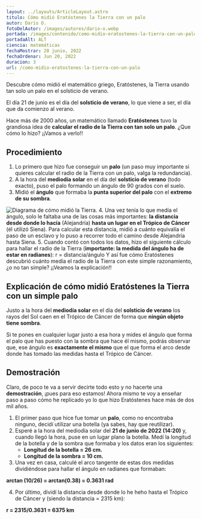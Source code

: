 ```yaml
---
layout: ../layouts/ArticleLayout.astro
titulo: Cómo midió Eratóstenes la Tierra con un palo
autor: Darío O.
fotoDelAutor: /images/autores/dario-o.webp
portada: /images/contenido/como-midio-eratostenes-la-tierra-con-un-palo/portada.webp
portadaAlt: ALT
ciencia: matemáticas
fechaMostrar: 20 junio, 2022
fechaOrdenar: Jun 20, 2022
duracion: 3
url: /como-midio-eratostenes-la-tierra-con-un-palo
---
```


Descubre cómo midió el matemático griego, Eratóstenes, la Tierra usando tan solo un palo en el solsticio de verano.

El día 21 de junio es el día del **solsticio de verano**, lo que viene a ser, el día que da comienzo al verano.

Hace más de 2000 años, un matemático llamado **Eratóstenes** tuvo la grandiosa idea de **calcular el radio de la Tierra con tan solo un palo**. ¿Que cómo lo hizo? ¡¡Vamos a verlo!!

## Procedimiento

1. Lo primero que hizo fue conseguir un **palo** (un paso muy importante si quieres calcular el radio de la Tierra con un palo, valga la redundancia).
2. A la hora del **mediodía solar** en el día del **solsticio de verano** (todo exacto), puso el palo formando un ángulo de 90 grados con el suelo.
3. Midió el **ángulo** que formaba la **punta superior del palo** con el **extremo de su sombra**.

![Diagrama de cómo midió la Tierra.](/images/contenido/como-midio-eratostenes-la-tierra-con-un-palo/diagram.webp)
4. Una vez tenía lo que medía el ángulo, solo le faltaba una de las cosas más importantes: **la distancia desde donde lo hacía** (Alejandría) **hasta un lugar en el Trópico de Cáncer** (él utilizó Siena). Para calcular esta distancia, midió a cuánto equivalía el paso de un esclavo y lo puso a recorrer todo el camino desde Alejandría hasta Siena.
5. Cuando contó con todos los datos, hizo el siguiente cálculo para hallar el radio de la Tierra (**importante: la medida del ángulo ha de estar en radianes**): 
r = distancia/ángulo
Y así fue cómo Eratóstenes descubrió cuánto medía el radio de la Tierra con este simple razonamiento, ¿o no tan simple? ¡¡Veamos la explicación!!

## Explicación de cómo midió Eratóstenes la Tierra con un simple palo

Justo a la hora del **mediodía solar** en el día del **solsticio de verano** los rayos del Sol caen en el Trópico de Cáncer de forma que **ningún objeto tiene sombra**.

Si te pones en cualquier lugar justo a esa hora y mides el ángulo que forma el palo que has puesto con la sombra que hace él mismo, podrás observar que, ese ángulo es **exactamente el mismo** que el que forma el arco desde donde has tomado las medidas hasta el Trópico de Cáncer.

## Demostración

Claro, de poco te va a servir decirte todo esto y no hacerte una **demostración**, ¡pues para eso estamos! Ahora mismo te voy a enseñar paso a paso cómo he replicado yo lo que hizo Eratóstenes hace más de dos mil años.
1. El primer paso que hice fue tomar un **palo**, como no encontraba ninguno, decidí utilizar una botella (ya sabes, hay que reutilizar).
2. Esperé a la hora del mediodía solar del **21 de junio de 2022 (14:20)** y, cuando llegó la hora, puse en un lugar plano la botella. Medí la longitud de la botella y de la sombra que formaba y los datos eran los siguientes:
    - **Longitud de la botella = 26 cm.**
    - **Longitud de la sombra = 10 cm.**
3. Una vez en casa, calculé el arco tangente de estas dos medidas dividiéndose para hallar el ángulo en radianes que formaban:

**arctan (10/26) = arctan(0.38) = 0.3631 rad**

4. Por último, dividí la distancia desde donde lo he heho hasta el Trópico de Cáncer y (siendo la distancia = 2315 km):

**r = 2315/0.3631 = 6375 km**